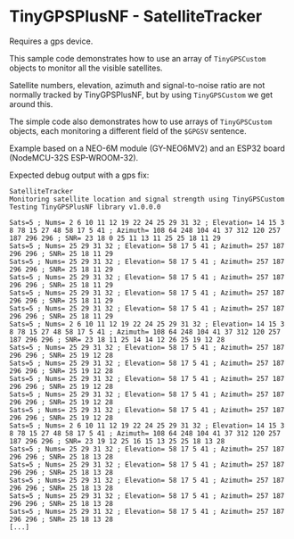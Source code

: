 # TinyGPSPlusNF - SatelliteTracker
Requires a gps device.

This sample code demonstrates how to use an array of `TinyGPSCustom` objects to monitor all the visible satellites.

Satellite numbers, elevation, azimuth and signal-to-noise ratio are not normally tracked by TinyGPSPlusNF, but by using `TinyGPSCustom` we get around this.

The simple code also demonstrates how to use arrays of `TinyGPSCustom` objects, each monitoring a different field of the `$GPGSV` sentence.

Example based on a NEO-6M module (GY-NEO6MV2) and an ESP32 board (NodeMCU-32S ESP-WROOM-32).

Expected debug output with a gps fix:
```
SatelliteTracker
Monitoring satellite location and signal strength using TinyGPSCustom
Testing TinyGPSPlusNF library v1.0.0.0

Sats=5 ; Nums= 2 6 10 11 12 19 22 24 25 29 31 32 ; Elevation= 14 15 3 8 78 15 27 48 58 17 5 41 ; Azimuth= 108 64 248 104 41 37 312 120 257 187 296 296 ; SNR= 23 18 0 25 11 13 11 25 25 18 11 29
Sats=5 ; Nums= 25 29 31 32 ; Elevation= 58 17 5 41 ; Azimuth= 257 187 296 296 ; SNR= 25 18 11 29
Sats=5 ; Nums= 25 29 31 32 ; Elevation= 58 17 5 41 ; Azimuth= 257 187 296 296 ; SNR= 25 18 11 29
Sats=5 ; Nums= 25 29 31 32 ; Elevation= 58 17 5 41 ; Azimuth= 257 187 296 296 ; SNR= 25 18 11 29
Sats=5 ; Nums= 25 29 31 32 ; Elevation= 58 17 5 41 ; Azimuth= 257 187 296 296 ; SNR= 25 18 11 29
Sats=5 ; Nums= 25 29 31 32 ; Elevation= 58 17 5 41 ; Azimuth= 257 187 296 296 ; SNR= 25 18 11 29
Sats=5 ; Nums= 2 6 10 11 12 19 22 24 25 29 31 32 ; Elevation= 14 15 3 8 78 15 27 48 58 17 5 41 ; Azimuth= 108 64 248 104 41 37 312 120 257 187 296 296 ; SNR= 23 18 11 25 14 14 12 26 25 19 12 28
Sats=5 ; Nums= 25 29 31 32 ; Elevation= 58 17 5 41 ; Azimuth= 257 187 296 296 ; SNR= 25 19 12 28
Sats=5 ; Nums= 25 29 31 32 ; Elevation= 58 17 5 41 ; Azimuth= 257 187 296 296 ; SNR= 25 19 12 28
Sats=5 ; Nums= 25 29 31 32 ; Elevation= 58 17 5 41 ; Azimuth= 257 187 296 296 ; SNR= 25 19 12 28
Sats=5 ; Nums= 25 29 31 32 ; Elevation= 58 17 5 41 ; Azimuth= 257 187 296 296 ; SNR= 25 19 12 28
Sats=5 ; Nums= 25 29 31 32 ; Elevation= 58 17 5 41 ; Azimuth= 257 187 296 296 ; SNR= 25 19 12 28
Sats=5 ; Nums= 2 6 10 11 12 19 22 24 25 29 31 32 ; Elevation= 14 15 3 8 78 15 27 48 58 17 5 41 ; Azimuth= 108 64 248 104 41 37 312 120 257 187 296 296 ; SNR= 23 19 12 25 16 15 13 25 25 18 13 28
Sats=5 ; Nums= 25 29 31 32 ; Elevation= 58 17 5 41 ; Azimuth= 257 187 296 296 ; SNR= 25 18 13 28
Sats=5 ; Nums= 25 29 31 32 ; Elevation= 58 17 5 41 ; Azimuth= 257 187 296 296 ; SNR= 25 18 13 28
Sats=5 ; Nums= 25 29 31 32 ; Elevation= 58 17 5 41 ; Azimuth= 257 187 296 296 ; SNR= 25 18 13 28
Sats=5 ; Nums= 25 29 31 32 ; Elevation= 58 17 5 41 ; Azimuth= 257 187 296 296 ; SNR= 25 18 13 28
Sats=5 ; Nums= 25 29 31 32 ; Elevation= 58 17 5 41 ; Azimuth= 257 187 296 296 ; SNR= 25 18 13 28
[...]
```
